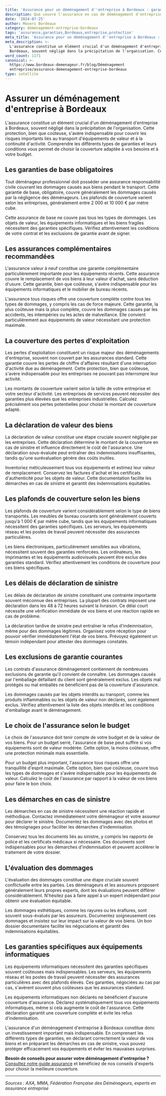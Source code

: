 ```yaml
---
title: 'Assurance pour un déménagement d''entreprise à Bordeaux : garanties'
description: Que couvre l'assurance en cas de déménagement d'entreprise ?
date: '2024-07-25'
author: Movers Bordeaux
category: demenagement-entreprise-bordeaux
tags: 'assurance,garanties,Bordeaux,entreprise,protection'
meta_title: 'Assurance pour un déménagement d''entreprise à Bordeaux : garanties'
meta_description: >-
  L'assurance constitue un élément crucial d'un déménagement d'entreprise à
  Bordeaux, souvent négligé dans la précipitation de l'organisation. Cette pro.
word_count: 1171
canonical: >-
  https://www.bordeaux-demenageur.fr/blog/Déménagement
  entreprise/assurance-demenagement-entreprise-bordeaux
type: satellite
---
```



# Assurer un déménagement d'entreprise à Bordeaux

L'assurance constitue un élément crucial d'un déménagement d'entreprise à Bordeaux, souvent négligé dans la précipitation de l'organisation. Cette protection, bien que coûteuse, s'avère indispensable pour couvrir les risques importants liés au transport d'équipements de valeur et à la continuité d'activité. Comprendre les différents types de garanties et leurs conditions vous permet de choisir la couverture adaptée à vos besoins et à votre budget.

## Les garanties de base obligatoires

Tout déménageur professionnel doit posséder une assurance responsabilité civile couvrant les dommages causés aux biens pendant le transport. Cette garantie de base, obligatoire, couvre généralement les dommages causés par la négligence des déménageurs. Les plafonds de couverture varient selon les entreprises, généralement entre 2 000 et 10 000 € par mètre cube.

Cette assurance de base ne couvre pas tous les types de dommages. Les objets de valeur, les équipements informatiques et les biens fragiles nécessitent des garanties spécifiques. Vérifiez attentivement les conditions de votre contrat et les exclusions de garantie avant de signer.

## Les assurances complémentaires recommandées

L'assurance valeur à neuf constitue une garantie complémentaire particulièrement importante pour les équipements récents. Cette assurance couvre le remplacement de vos biens à leur valeur d'achat, sans déduction d'usure. Cette garantie, bien que coûteuse, s'avère indispensable pour les équipements informatiques et le mobilier de bureau récents.

L'assurance tous risques offre une couverture complète contre tous les types de dommages, y compris les cas de force majeure. Cette garantie, la plus coûteuse mais la plus complète, couvre les dommages causés par les accidents, les intempéries ou les actes de malveillance. Elle convient particulièrement aux équipements de valeur nécessitant une protection maximale.

## La couverture des pertes d'exploitation

Les pertes d'exploitation constituent un risque majeur des déménagements d'entreprise, souvent non couvert par les assurances standard. Cette garantie couvre les pertes de chiffre d'affaires résultant d'une interruption d'activité due au déménagement. Cette protection, bien que coûteuse, s'avère indispensable pour les entreprises ne pouvant pas interrompre leur activité.

Les montants de couverture varient selon la taille de votre entreprise et votre secteur d'activité. Les entreprises de services peuvent nécessiter des garanties plus élevées que les entreprises industrielles. Calculez précisément vos pertes potentielles pour choisir le montant de couverture adapté.

## La déclaration de valeur des biens

La déclaration de valeur constitue une étape cruciale souvent négligée par les entreprises. Cette déclaration détermine le montant de la couverture en cas de sinistre et influence directement le coût de l'assurance. Une déclaration sous-évaluée peut entraîner des indemnisations insuffisantes, tandis qu'une surévaluation génère des coûts inutiles.

Inventoriez méticuleusement tous vos équipements et estimez leur valeur de remplacement. Conservez les factures d'achat et les certificats d'authenticité pour les objets de valeur. Cette documentation facilite les démarches en cas de sinistre et garantit des indemnisations équitables.

## Les plafonds de couverture selon les biens

Les plafonds de couverture varient considérablement selon le type de biens transportés. Les meubles de bureau courants sont généralement couverts jusqu'à 1 000 € par mètre cube, tandis que les équipements informatiques nécessitent des garanties spécifiques. Les serveurs, les équipements réseau et les postes de travail peuvent nécessiter des assurances particulières.

Les biens électroniques, particulièrement sensibles aux vibrations, nécessitent souvent des garanties renforcées. Les ordinateurs, les imprimantes et les équipements audiovisuels peuvent être exclus des garanties standard. Vérifiez attentivement les conditions de couverture pour ces biens spécifiques.

## Les délais de déclaration de sinistre

Les délais de déclaration de sinistre constituent une contrainte importante souvent méconnue des entreprises. La plupart des contrats imposent une déclaration dans les 48 à 72 heures suivant la livraison. Ce délai court nécessite une vérification immédiate de vos biens et une réaction rapide en cas de problème.

La déclaration tardive de sinistre peut entraîner le refus d'indemnisation, même pour des dommages légitimes. Organisez votre réception pour pouvoir vérifier immédiatement l'état de vos biens. Prévoyez également un témoin indépendant pour attester des dommages constatés.

## Les exclusions de garantie courantes

Les contrats d'assurance déménagement contiennent de nombreuses exclusions de garantie qu'il convient de connaître. Les dommages causés par l'emballage défaillant du client sont généralement exclus. Les objets mal protégés ou mal emballés ne bénéficient pas de la couverture d'assurance.

Les dommages causés par les objets interdits au transport, comme les produits inflammables ou les objets de valeur non déclarés, sont également exclus. Vérifiez attentivement la liste des objets interdits et les conditions d'emballage avant le déménagement.

## Le choix de l'assurance selon le budget

Le choix de l'assurance doit tenir compte de votre budget et de la valeur de vos biens. Pour un budget serré, l'assurance de base peut suffire si vos équipements sont de valeur modérée. Cette option, la moins coûteuse, offre une protection minimale mais essentielle.

Pour un budget plus important, l'assurance tous risques offre une tranquillité d'esprit maximale. Cette option, bien que coûteuse, couvre tous les types de dommages et s'avère indispensable pour les équipements de valeur. Calculez le coût de l'assurance par rapport à la valeur de vos biens pour faire le bon choix.

## Les démarches en cas de sinistre

Les démarches en cas de sinistre nécessitent une réaction rapide et méthodique. Contactez immédiatement votre déménageur et votre assureur pour déclarer le sinistre. Documentez les dommages avec des photos et des témoignages pour faciliter les démarches d'indemnisation.

Conservez tous les documents liés au sinistre, y compris les rapports de police et les certificats médicaux si nécessaire. Ces documents sont indispensables pour les démarches d'indemnisation et peuvent accélérer le traitement de votre dossier.

## L'évaluation des dommages

L'évaluation des dommages constitue une étape cruciale souvent conflictuelle entre les parties. Les déménageurs et les assureurs proposent généralement leurs propres experts, dont les évaluations peuvent différer considérablement. N'hésitez pas à faire appel à un expert indépendant pour obtenir une évaluation équitable.

Les dommages esthétiques, comme les rayures ou les éraflures, sont souvent sous-évalués par les assureurs. Documentez soigneusement ces dommages et insistez sur leur impact sur la valeur de vos biens. Un bon dossier documentaire facilite les négociations et garantit des indemnisations équitables.

## Les garanties spécifiques aux équipements informatiques

Les équipements informatiques nécessitent des garanties spécifiques souvent coûteuses mais indispensables. Les serveurs, les équipements réseau et les postes de travail peuvent nécessiter des assurances particulières avec des plafonds élevés. Ces garanties, négociées au cas par cas, s'avèrent souvent plus coûteuses que les assurances standard.

Les équipements informatiques non déclarés ne bénéficient d'aucune couverture d'assurance. Déclarez systématiquement tous vos équipements informatiques, même si cela augmente le coût de l'assurance. Cette déclaration garantit une couverture complète et évite les refus d'indemnisation.

L'assurance d'un déménagement d'entreprise à Bordeaux constitue donc un investissement important mais indispensable. En comprenant les différents types de garanties, en déclarant correctement la valeur de vos biens et en préparant les démarches en cas de sinistre, vous pouvez protéger efficacement vos équipements et éviter les mauvaises surprises.

**Besoin de conseils pour assurer votre déménagement d'entreprise ?** [Consultez notre guide assurance](/blog/devis/guide) et bénéficiez de nos conseils d'experts pour choisir la meilleure couverture.

---

*Sources : AXA, MMA, Fédération Française des Déménageurs, experts en assurance entreprise*
